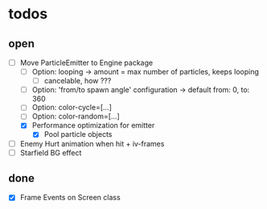 # todos

## open

* [ ] Move ParticleEmitter to Engine package
  * [ ] Option: looping -> amount = max number of particles, keeps looping
    * [ ] cancelable, how ???
  * [ ] Option: 'from/to spawn angle' configuration -> default from: 0, to: 360
  * [ ] Option: color-cycle=[...]
  * [ ] Option: color-random=[...]
  * [x] Performance optimization for emitter
    * [x] Pool particle objects
* [ ] Enemy Hurt animation when hit + iv-frames
* [ ] Starfield BG effect

## done
* [x] Frame Events on Screen class